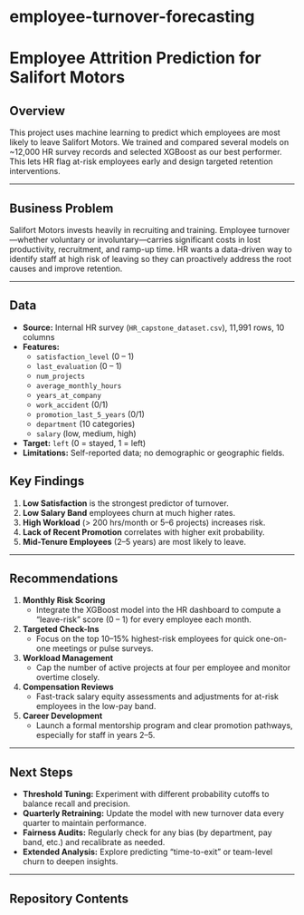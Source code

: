 # employee-turnover-forecasting

# Employee Attrition Prediction for Salifort Motors

## Overview  
This project uses machine learning to predict which employees are most likely to leave Salifort Motors. We trained and compared several models on ~12,000 HR survey records and selected XGBoost as our best performer. This lets HR flag at-risk employees early and design targeted retention interventions.

---

## Business Problem  
Salifort Motors invests heavily in recruiting and training. Employee turnover—whether voluntary or involuntary—carries significant costs in lost productivity, recruitment, and ramp-up time. HR wants a data-driven way to identify staff at high risk of leaving so they can proactively address the root causes and improve retention.

---

## Data  
- **Source:** Internal HR survey (`HR_capstone_dataset.csv`), 11,991 rows, 10 columns  
- **Features:**  
  - `satisfaction_level` (0 – 1)  
  - `last_evaluation` (0 – 1)  
  - `num_projects`  
  - `average_monthly_hours`  
  - `years_at_company`  
  - `work_accident` (0/1)  
  - `promotion_last_5_years` (0/1)  
  - `department` (10 categories)  
  - `salary` (low, medium, high)  
- **Target:** `left` (0 = stayed, 1 = left)  
- **Limitations:** Self-reported data; no demographic or geographic fields.



## Key Findings  
1. **Low Satisfaction** is the strongest predictor of turnover.  
2. **Low Salary Band** employees churn at much higher rates.  
3. **High Workload** (> 200 hrs/month or 5–6 projects) increases risk.  
4. **Lack of Recent Promotion** correlates with higher exit probability.  
5. **Mid-Tenure Employees** (2–5 years) are most likely to leave.

---

## Recommendations  
1. **Monthly Risk Scoring**  
   - Integrate the XGBoost model into the HR dashboard to compute a “leave-risk” score (0 – 1) for every employee each month.  
2. **Targeted Check-Ins**  
   - Focus on the top 10–15% highest-risk employees for quick one-on-one meetings or pulse surveys.  
3. **Workload Management**  
   - Cap the number of active projects at four per employee and monitor overtime closely.  
4. **Compensation Reviews**  
   - Fast-track salary equity assessments and adjustments for at-risk employees in the low-pay band.  
5. **Career Development**  
   - Launch a formal mentorship program and clear promotion pathways, especially for staff in years 2–5.

---

## Next Steps  
- **Threshold Tuning:** Experiment with different probability cutoffs to balance recall and precision.  
- **Quarterly Retraining:** Update the model with new turnover data every quarter to maintain performance.  
- **Fairness Audits:** Regularly check for any bias (by department, pay band, etc.) and recalibrate as needed.  
- **Extended Analysis:** Explore predicting “time-to-exit” or team-level churn to deepen insights.

---

## Repository Contents  
